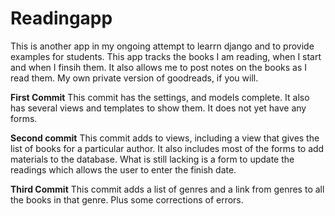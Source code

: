 # Readingapp
<p>This is another app in my ongoing attempt to learrn django and to provide examples for students. This app tracks the books I am reading, when I start and when I finsih them. It also allows me to post notes on the books as I read them. My own private version of goodreads, if you will.</p>
<p><strong>First Commit</strong> This commit has the settings, and models complete. It also has several views and templates to show them. It does not yet have any forms.</p>
<p><strong>Second commit</strong> This commit adds to views, including a view that gives the list of books for a particular author. It also includes most of the forms to add materials to the database. What is still lacking is a form to update the readings which allows the user to enter the finish date.</p>
<p><strong>Third Commit</strong> This commit adds a list of genres and a link from genres to all the books in that genre. Plus some corrections of errors.</p>
